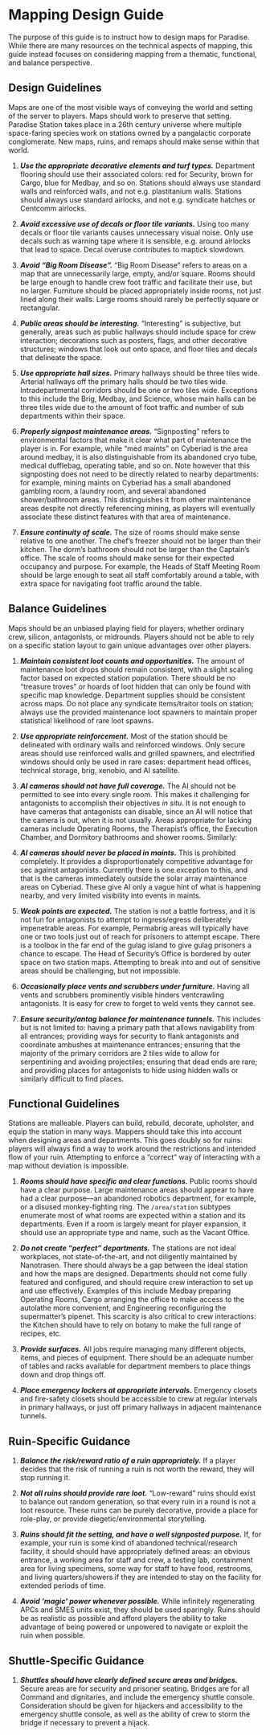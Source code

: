# Mapping Design Guide

The purpose of this guide is to instruct how to design maps for Paradise. While
there are many resources on the technical aspects of mapping, this guide instead
focuses on considering mapping from a thematic, functional, and balance
perspective.

<!-- toc -->

## Design Guidelines

Maps are one of the most visible ways of conveying the world and setting of the
server to players. Maps should work to preserve that setting. Paradise Station
takes place in a 26th century universe where multiple space-faring species work
on stations owned by a pangalactic corporate conglomerate. New maps, ruins, and
remaps should make sense within that world.

1. ***Use the appropriate decorative elements and turf types.*** Department
   flooring should use their associated colors: red for Security, brown for
   Cargo, blue for Medbay, and so on. Stations should always use standard walls
   and reinforced walls, and not e.g. plastitanium walls. Stations should always
   use standard airlocks, and not e.g. syndicate hatches or Centcomm airlocks.

2. ***Avoid excessive use of decals or floor tile variants.*** Using too many
   decals or floor tile variants causes unnecessary visual noise. Only use decals such as warning tape where it is sensible, e.g. around airlocks that lead to space. Decal overuse contributes to maptick slowdown.

2. ***Avoid “Big Room Disease”.*** “Big Room Disease” refers to areas on a map
   that are unnecessarily large, empty, and/or square. Rooms should be large
   enough to handle crew foot traffic and facilitate their use, but no larger.
   Furniture should be placed appropriately inside rooms, not just lined along
   their walls. Large rooms should rarely be perfectly square or rectangular.

3. ***Public areas should be interesting.*** “Interesting” is subjective, but
   generally, areas such as public hallways should include space for crew
   interaction; decorations  such as posters, flags, and other decorative
   structures; windows that look out onto space, and floor tiles and decals that
   delineate the space.

4. ***Use appropriate hall sizes.*** Primary hallways should be three tiles
   wide. Arterial hallways off the primary halls should be two tiles wide.
   Intradepartmental corridors should be one or two tiles wide. Exceptions to
   this include the Brig, Medbay, and Science, whose main halls can be three
   tiles wide due to the amount of foot traffic and number of sub departments
   within their space.

5. ***Properly signpost maintenance areas.*** “Signposting” refers to
   environmental factors that make it clear what part of maintenance the player
   is in. For example, while “med maints” on Cyberiad is the area around medbay,
   it is also distinguishable  from its abandoned cryo tube, medical dufflebag,
   operating table, and so on. Note however that this signposting does not need
   to be directly related to nearby departments: for example, mining maints on
   Cyberiad has a small abandoned gambling room, a laundry room, and several
   abandoned shower/bathroom areas. This distinguishes it from other maintenance
   areas despite not directly referencing mining, as players will eventually
   associate these distinct features with that area of maintenance.

6. ***Ensure continuity of scale.*** The size of rooms should make sense
   relative to one another. The chef’s freezer should not be larger than their
   kitchen. The dorm’s bathroom should not be larger than the Captain’s office.
   The scale of rooms should make sense for their expected occupancy and
   purpose. For example, the Heads of Staff Meeting Room should be large enough
   to seat all staff comfortably around a table, with extra space for navigating
   foot traffic around the table.


## Balance Guidelines

Maps should be an unbiased playing field for players, whether ordinary crew,
silicon, antagonists, or midrounds. Players should not be able to rely on a
specific station layout to gain unique advantages over other players.

1. ***Maintain consistent loot counts and opportunities.*** The amount of
   maintenance loot drops should remain consistent, with a slight scaling factor
   based on expected station population. There should be no “treasure troves” or
   hoards of loot hidden that can only be found with specific map knowledge.
   Department supplies should be consistent across maps. Do not place any
   syndicate items/traitor tools on station; always use the provided maintenance
   loot spawners to maintain proper statistical likelihood of rare loot spawns.

2. ***Use appropriate reinforcement.*** Most of the station should be delineated
   with ordinary walls and reinforced windows. Only secure areas should use
   reinforced walls and grilled spawners, and electrified windows should only be
   used in rare cases: department head offices, technical storage, brig,
   xenobio, and AI satellite.

3. ***AI cameras should not have full coverage.*** The AI should not be
   permitted to see into every single room. This makes it challenging for
   antagonists to accomplish their objectives _in situ_. It is not enough to
   have cameras that antagonists can disable, since an AI will notice that the
   camera is out, when it is not usually. Areas appropriate for lacking cameras
   include Operating Rooms, the Therapist’s office, the Execution Chamber, and
   Dormitory bathrooms and shower rooms. Similarly:

4. ***AI cameras should never be placed in maints.*** This is prohibited
   completely. It provides a disproportionately competitive advantage for sec
   against antagonists. Currently there is one exception to this, and that is
   the cameras immediately outside the solar array maintenance areas on
   Cyberiad. These give AI only a vague hint of what is happening nearby, and
   very limited visibility into events in maints.

5. ***Weak points are expected.*** The station is not a battle fortress, and it
   is not fun for antagonists to attempt to ingress/egress deliberately
   impenetrable areas. For example, Permabrig areas will typically have one or
   two tools just out of reach for prisoners to attempt escape. There is a
   toolbox in the far end of the gulag island to give gulag prisoners a chance
   to escape. The Head of Security’s Office is bordered by outer space on two
   station maps. Attempting to break into and out of sensitive areas should be
   challenging, but not impossible.

6. ***Occasionally place vents and scrubbers under furniture.*** Having all
   vents and scrubbers prominently visible hinders ventcrawling antagonists. It
   is easy for crew to forget to weld vents they cannot see.

7. ***Ensure security/antag balance for maintenance tunnels.*** This includes
   but is not limited to: having a primary path that allows navigability from
   all entrances; providing ways for security to flank antagonists and
   coordinate ambushes at maintenance entrances; ensuring that the majority of
   the primary corridors are 2 tiles wide to allow for serpentining and avoiding
   projectiles; ensuring that dead ends are rare; and providing places for
   antagonists to hide using hidden walls or similarly difficult to find places.

## Functional Guidelines

Stations are malleable. Players can build, rebuild, decorate, upholster, and
equip the station in many ways. Mappers should take this into account when
designing areas and departments. This goes doubly so for ruins: players will
always find a way to work around the restrictions and intended flow of your
ruin. Attempting to enforce a “correct” way of interacting with a map without
deviation is impossible.

1. ***Rooms should have specific and clear functions.*** Public rooms should
   have a clear purpose. Large maintenance areas should appear to have had a
   clear purpose—an abandoned robotics department, for example, or a disused
   monkey-fighting ring. The `/area/station` subtypes enumerate most of what
   rooms are expected within a station and its departments. Even if a room is
   largely meant for player expansion, it should use an appropriate type and
   name, such as the Vacant Office.

2. ***Do not create “perfect” departments.*** The stations are not ideal
   workplaces, not state-of-the-art, and not diligently maintained by
   Nanotrasen. There should always be a gap between the ideal station and how
   the maps are designed. Departments should not come fully featured and
   configured, and should require crew interaction to set up and use
   effectively. Examples of this include Medbay preparing Operating Rooms, Cargo
   arranging the office to make access to the autolathe more convenient, and
   Engineering reconfiguring the supermatter’s pipenet. This scarcity is also
   critical to crew interactions: the Kitchen should have to rely on botany to
   make the full range of recipes, etc.

3. ***Provide surfaces.*** All jobs require managing many different objects,
   items, and pieces of equipment. There should be an adequate number of tables
   and racks available for department members to place things down and drop
   things off.

4. ***Place emergency lockers at appropriate intervals.*** Emergency closets and
   fire-safety closets should be accessible to crew at regular intervals in
   primary hallways, or just off primary hallways in adjacent maintenance
   tunnels.

## Ruin-Specific Guidance

1. ***Balance the risk/reward ratio of a ruin appropriately.*** If a player
   decides that the risk of running a ruin is not worth the reward, they will
   stop running it.

2. ***Not all ruins should provide rare loot.*** “Low-reward” ruins should exist
   to balance out random generation, so that every ruin in a round is not a loot
   resource. These ruins can be purely decorative, provide a place for
   role-play, or provide diegetic/environmental storytelling.

3. ***Ruins should fit the setting, and have a well signposted purpose.*** If,
   for example, your ruin is some kind of abandoned technical/research facility,
   it should should have appropriately defined areas: an obvious entrance, a
   working area for staff and crew, a testing lab, containment area for living
   specimens, some way for staff to have food, restrooms, and living
   quarters/showers if they are intended to stay on the facility for extended
   periods of time.

4. ***Avoid ‘magic’ power whenever possible.*** While infinitely regenerating
   APCs and SMES units exist, they should be used sparingly. Ruins should be as
   realistic as possible and afford players the ability to take advantage of
   being powered or unpowered to navigate or exploit the ruin when possible.

## Shuttle-Specific Guidance

1. ***Shuttles should have clearly defined secure areas and bridges.*** Secure
   areas are for security and prisoner seating. Bridges are for all Command and
   dignitaries, and include the emergency shuttle console. Consideration should
   be given for hijackers and accessibility to the emergency shuttle console, as
   well as the ability of crew to storm the bridge if necessary to prevent a
   hijack.

